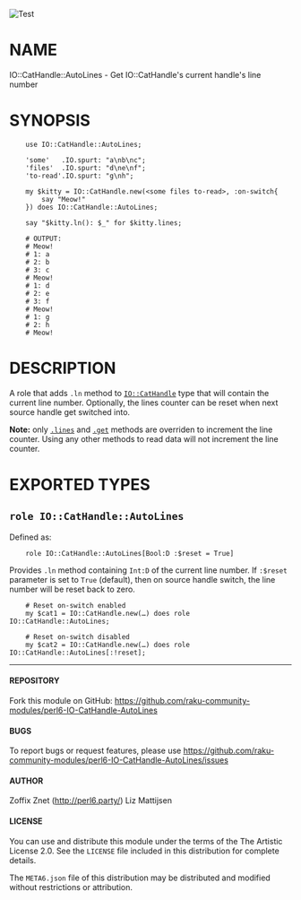 ![Test](https://github.com/raku-community-modules/perl6-IO-CatHandle-AutoLines/workflows/Test/badge.svg)

# NAME

IO::CatHandle::AutoLines - Get IO::CatHandle's current handle's line number


# SYNOPSIS

```perl6
    use IO::CatHandle::AutoLines;

    'some'   .IO.spurt: "a\nb\nc";
    'files'  .IO.spurt: "d\ne\nf";
    'to-read'.IO.spurt: "g\nh";

    my $kitty = IO::CatHandle.new(<some files to-read>, :on-switch{
        say "Meow!"
    }) does IO::CatHandle::AutoLines;

    say "$kitty.ln(): $_" for $kitty.lines;

    # OUTPUT:
    # Meow!
    # 1: a
    # 2: b
    # 3: c
    # Meow!
    # 1: d
    # 2: e
    # 3: f
    # Meow!
    # 1: g
    # 2: h
    # Meow!
```

# DESCRIPTION

A role that adds `.ln` method to
[`IO::CatHandle`](https://docs.perl6.org/type/IO::CatHandle) type that will
contain the current line number. Optionally, the lines counter can be reset when
next source handle get switched into.

**Note:** only
[`.lines`](https://docs.perl6.org/type/IO::CatHandle#method_lines)
and [`.get`](https://docs.perl6.org/type/IO::CatHandle#method_get) methods
are overriden to increment the line counter. Using any other methods to
read data will not increment the line counter.

# EXPORTED TYPES

## `role IO::CatHandle::AutoLines`

Defined as:

```perl6
    role IO::CatHandle::AutoLines[Bool:D :$reset = True]
```

Provides `.ln` method containing `Int:D` of the current line number. If
`:$reset` parameter is set to `True` (default), then on source handle switch,
the line number will be reset back to zero.

```perl6
    # Reset on-switch enabled
    my $cat1 = IO::CatHandle.new(…) does role IO::CatHandle::AutoLines;

    # Reset on-switch disabled
    my $cat2 = IO::CatHandle.new(…) does role IO::CatHandle::AutoLines[:!reset];
```

----

#### REPOSITORY

Fork this module on GitHub:
https://github.com/raku-community-modules/perl6-IO-CatHandle-AutoLines

#### BUGS

To report bugs or request features, please use
https://github.com/raku-community-modules/perl6-IO-CatHandle-AutoLines/issues

#### AUTHOR

Zoffix Znet (http://perl6.party/)
Liz Mattijsen

#### LICENSE

You can use and distribute this module under the terms of the
The Artistic License 2.0. See the `LICENSE` file included in this
distribution for complete details.

The `META6.json` file of this distribution may be distributed and modified
without restrictions or attribution.
